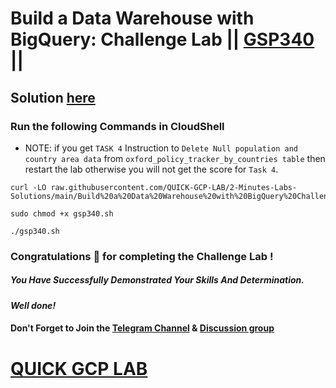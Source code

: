 # Build a Data Warehouse with BigQuery: Challenge Lab || [GSP340](https://www.cloudskillsboost.google/focuses/14341?parent=catalog) ||

## Solution [here](https://youtu.be/8pC4lghToX0)

### Run the following Commands in CloudShell

* NOTE: if you get `TASK 4` Instruction to `Delete Null population and country area data` from `oxford_policy_tracker_by_countries table` then restart the lab otherwise you will not get the score for `Task 4`.

```
curl -LO raw.githubusercontent.com/QUICK-GCP-LAB/2-Minutes-Labs-Solutions/main/Build%20a%20Data%20Warehouse%20with%20BigQuery%20Challenge%20Lab/gsp340.sh

sudo chmod +x gsp340.sh

./gsp340.sh
```

### Congratulations 🎉 for completing the Challenge Lab !

##### *You Have Successfully Demonstrated Your Skills And Determination.*

#### *Well done!*

#### Don't Forget to Join the [Telegram Channel](https://t.me/QuickGcpLab) & [Discussion group](https://t.me/QuickGcpLabChats)

# [QUICK GCP LAB](https://www.youtube.com/@quickgcplab)
